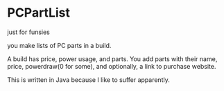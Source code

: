 # PCPartList

just for funsies

you make lists of PC parts in a build.

A build has price, power usage, and parts.
You add parts with their name, price, powerdraw(0 for some), and optionally, a link to purchase website.

This is written in Java because I like to suffer apparently.

